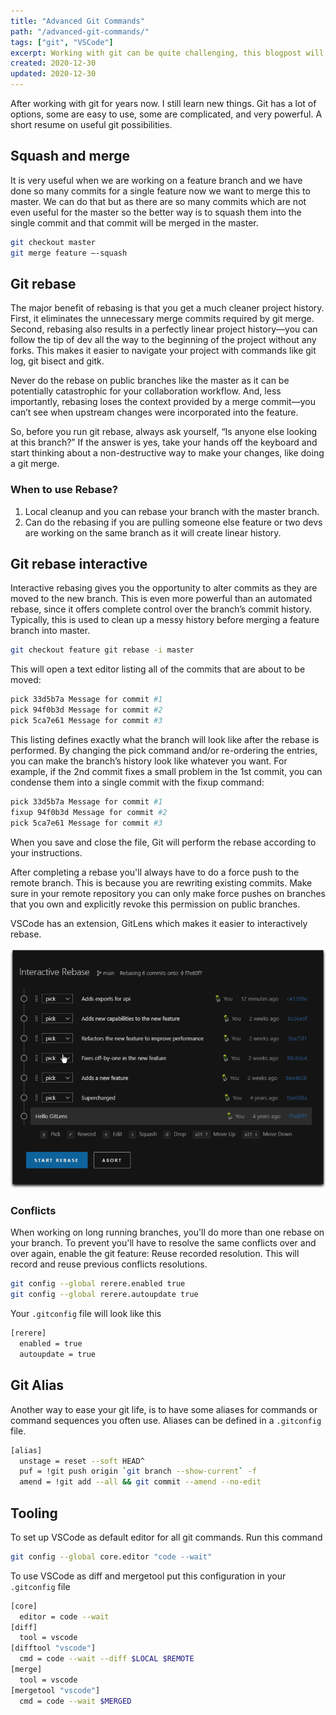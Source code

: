```yaml
---
title: "Advanced Git Commands"
path: "/advanced-git-commands/"
tags: ["git", "VSCode"]
excerpt: Working with git can be quite challenging, this blogpost will learn you some tips and tricks to become a git master.
created: 2020-12-30
updated: 2020-12-30
---
```


After working with git for years now. I still learn new things. Git has a lot of options, some are easy to use, some are complicated, and very powerful. A short resume on useful git possibilities.

## Squash and merge

It is very useful when we are working on a feature branch and we have done so many commits for a single feature now we want to merge this to master.
We can do that but as there are so many commits which are not even useful for the master so the better way is to squash them into the single commit and that commit will be merged in the master.

```bash
git checkout master
git merge feature —-squash
```

## Git rebase

The major benefit of rebasing is that you get a much cleaner project history. First, it eliminates the unnecessary merge commits required by git merge. Second,  rebasing also results in a perfectly linear project history—you can follow the tip of dev all the way to the beginning of the project without any forks. This makes it easier to navigate your project with commands like git log, git bisect and gitk.

Never do the rebase on public branches like the master as it can be potentially catastrophic for your collaboration workflow. And, less importantly, rebasing loses the context provided by a merge commit—you can’t see when upstream changes were incorporated into the feature.

So, before you run git rebase, always ask yourself, “Is anyone else looking at this branch?” If the answer is yes, take your hands off the keyboard and start thinking about a non-destructive way to make your changes, like doing a git merge.

### When to use Rebase?

1. Local cleanup and you can rebase your branch with the master branch.
2. Can do the rebasing if you are pulling someone else feature or two devs are working on the same branch as it will create linear history.

## Git rebase interactive

Interactive rebasing gives you the opportunity to alter commits as they are moved to the new branch. This is even more powerful than an automated rebase, since it offers complete control over the branch’s commit history. Typically, this is used to clean up a messy history before merging a feature branch into master.

```bash
git checkout feature git rebase -i master
```

This will open a text editor listing all of the commits that are about to be moved:

```bash
pick 33d5b7a Message for commit #1
pick 94f0b3d Message for commit #2
pick 5ca7e61 Message for commit #3
```

This listing defines exactly what the branch will look like after the rebase is performed. By changing the pick command and/or re-ordering the entries, you can make the branch’s history look like whatever you want. For example, if the 2nd commit fixes a small problem in the 1st commit, you can condense them into a single commit with the fixup command:

```bash
pick 33d5b7a Message for commit #1
fixup 94f0b3d Message for commit #2
pick 5ca7e61 Message for commit #3
```

When you save and close the file, Git will perform the rebase according to your instructions.

After completing a rebase you'll always have to do a force push to the remote branch. This is because you are rewriting existing commits. Make sure in your remote repository you can only make force pushes on branches that you own and explicitly revoke this permission on public branches.

VSCode has an extension, GitLens which makes it easier to interactively rebase.

![GitLens Rebasing](./rebase.gif)

### Conflicts

When working on long running branches, you'll do more than one rebase on your branch. To prevent you'll have to resolve the same conflicts over and over again, enable the git feature: Reuse recorded resolution. This will record and reuse previous conflicts resolutions.

```bash
git config --global rerere.enabled true
git config --global rerere.autoupdate true
```

Your `.gitconfig` file will look like this

```bash
[rerere]
  enabled = true
  autoupdate = true
```

## Git Alias

Another way to ease your git life, is to have some aliases for commands or command sequences you often use. Aliases can be defined in a `.gitconfig` file.

```bash
[alias]
  unstage = reset --soft HEAD^
  puf = !git push origin `git branch --show-current` -f
  amend = !git add --all && git commit --amend --no-edit
```

## Tooling

To set up VSCode as default editor for all git commands. Run this command

```bash
git config --global core.editor "code --wait"
```

To use VSCode as diff and mergetool put this configuration in your `.gitconfig` file

```bash
[core]
  editor = code --wait
[diff]
  tool = vscode
[difftool "vscode"]
  cmd = code --wait --diff $LOCAL $REMOTE
[merge]
  tool = vscode
[mergetool "vscode"]
  cmd = code --wait $MERGED
```
